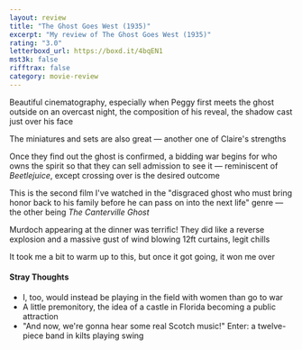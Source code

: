 ```yaml
---
layout: review
title: "The Ghost Goes West (1935)"
excerpt: "My review of The Ghost Goes West (1935)"
rating: "3.0"
letterboxd_url: https://boxd.it/4bqEN1
mst3k: false
rifftrax: false
category: movie-review
---
```


Beautiful cinematography, especially when Peggy first meets the ghost outside on an overcast night, the composition of his reveal, the shadow cast just over his face

The miniatures and sets are also great — another one of Claire's strengths

Once they find out the ghost is confirmed, a bidding war begins for who owns the spirit so that they can sell admission to see it — reminiscent of <i>Beetlejuice</i>, except crossing over is the desired outcome

This is the second film I've watched in the "disgraced ghost who must bring honor back to his family before he can pass on into the next life" genre — the other being <i>The Canterville Ghost</i>

Murdoch appearing at the dinner was terrific! They did like a reverse explosion and a massive gust of wind blowing 12ft curtains, legit chills

It took me a bit to warm up to this, but once it got going, it won me over

#### Stray Thoughts

- I, too, would instead be playing in the field with women than go to war
- A little premonitory, the idea of a castle in Florida becoming a public attraction
- "And now, we're gonna hear some real Scotch music!" Enter: a twelve-piece band in kilts playing swing
